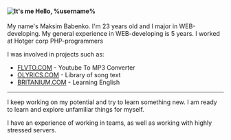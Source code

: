 #### ![It's me](http://www.gravatar.com/avatar/22adf4dcb2740b9b668fa0e425e8aee3.png "It's me") Hello, **%username%**


My name's Maksim Babenko. I'm 23 years old and I major in WEB-developing.
My general experience in WEB-developing is 5 years.
I worked at Hotger corp PHP-programmers

I was involved in projects such as:

* [FLVTO.COM][flvto] - Youtube To MP3 Converter
* [OLYRICS.COM][olyrics] - Library of song text
* [BRITANIUM.COM][britanium] - Learning English

- - -

I keep working on my potential and try to learn something new. I am ready to learn and explore unfamiliar things for myself.

I have an experience of working in teams, as well as working with highly stressed servers.


[flvto]: <http://flvto.com>
[olyrics]: <http://olyrics.com>
[britanium]: <http://britanium.com>
[last]: <http://last.fm> "Last.FM"
[mb]: <http://musicbrainz.org/> "Musicbrainz"
[gch]: <https://developers.google.com/chart/> "Google Charts Library"
[ffmpg]: <http://ffmpeg.org/> "FFMPEG"
[fvtd]: <http://www.flvto.com/facebook/index/id/8/> "FLVTO DOWNLOADER"